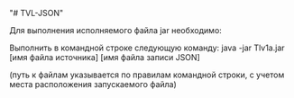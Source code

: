 "# TVL-JSON" 

Для выполнения исполняемого файла jar необходимо:

Выполнить в командной строке следующую команду: 
java -jar Tlv1a.jar [имя файла источника] [имя файла записи JSON]

(путь к файлам указывается по правилам командной строки, с учетом места расположения запускаемого файла)
